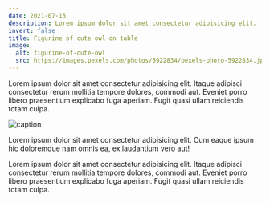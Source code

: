 ```yaml
---
date: 2021-07-15
description: Lorem ipsum dolor sit amet consectetur adipisicing elit.
invert: false
title: Figurine of cute owl on table
image:
  alt: figurine-of-cute-owl
  src: https://images.pexels.com/photos/5922834/pexels-photo-5922834.jpeg?w=640
---
```


Lorem ipsum dolor sit amet consectetur adipisicing elit. Itaque adipisci consectetur rerum mollitia tempore dolores, commodi aut. Eveniet porro libero praesentium explicabo fuga aperiam. Fugit quasi ullam reiciendis totam culpa.

![caption](https://images.pexels.com/photos/5922834/pexels-photo-5922834.jpeg?w=640)

Lorem ipsum dolor sit amet consectetur adipisicing elit. Cum eaque ipsum hic doloremque nam omnis ea, ex laudantium vero aut!

Lorem ipsum dolor sit amet consectetur adipisicing elit. Itaque adipisci consectetur rerum mollitia tempore dolores, commodi aut. Eveniet porro libero praesentium explicabo fuga aperiam. Fugit quasi ullam reiciendis totam culpa.
